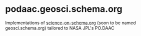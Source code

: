 # podaac.geosci.schema.org
Implementations of [science-on-schema.org](https://github.com/ESIPFed/science-on-schema.org) (soon to be named geosci.schema.org) tailored to NASA JPL's PO.DAAC
